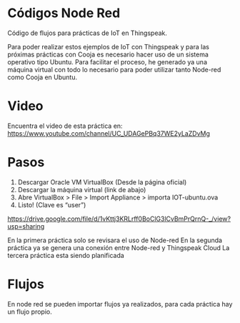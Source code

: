 # Códigos Node Red
Código de flujos para prácticas de IoT en Thingspeak.

Para poder realizar estos ejemplos de IoT con Thingspeak y para las próximas prácticas con Cooja es necesario hacer uso de un sistema operativo tipo Ubuntu. 
Para facilitar el proceso, he generado ya una máquina virtual con todo lo necesario para poder utilizar tanto Node-red como Cooja en Ubuntu.

# Video
Encuentra el video de esta práctica en:
https://www.youtube.com/channel/UC_UDAGePBq37WE2yLaZDvMg

# Pasos
1. Descargar Oracle VM VirtualBox (Desde la página oficial)
2. Descargar la máquina virtual (link de abajo)
3. Abre VirtualBox > File > Import Appliance > importa IOT-ubuntu.ova
3. Listo! (Clave es “user”)

https://drive.google.com/file/d/1vKttj3KRLrff0BoClG3lCvBmPrQrnQ-_/view?usp=sharing


En la primera práctica solo se revisara el uso de Node-red
En la segunda práctica ya se genera una conexión entre Node-red y Thingspeak Cloud
La tercera práctica esta siendo planificada


# Flujos
En node red se pueden importar flujos ya realizados, para cada práctica hay un flujo propio.
